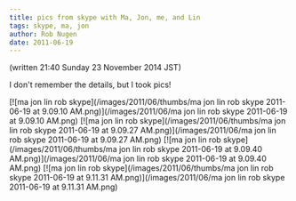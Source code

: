 ```yaml
---
title: pics from skype with Ma, Jon, me, and Lin
tags: skype, ma, jon
author: Rob Nugen
date: 2011-06-19
---
```


(written 21:40 Sunday 23 November 2014 JST)

I don't remember the details, but I took pics!

[![ma jon lin rob skype](/images/2011/06/thumbs/ma jon lin rob skype 2011-06-19 at 9.09.10 AM.png)](/images/2011/06/ma jon lin rob skype 2011-06-19 at 9.09.10 AM.png)
[![ma jon lin rob skype](/images/2011/06/thumbs/ma jon lin rob skype 2011-06-19 at 9.09.27 AM.png)](/images/2011/06/ma jon lin rob skype 2011-06-19 at 9.09.27 AM.png)
[![ma jon lin rob skype](/images/2011/06/thumbs/ma jon lin rob skype 2011-06-19 at 9.09.40 AM.png)](/images/2011/06/ma jon lin rob skype 2011-06-19 at 9.09.40 AM.png)
[![ma jon lin rob skype](/images/2011/06/thumbs/ma jon lin rob skype 2011-06-19 at 9.11.31 AM.png)](/images/2011/06/ma jon lin rob skype 2011-06-19 at 9.11.31 AM.png)
